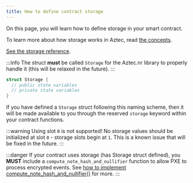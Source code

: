 ```yaml
---
title: How to define contract storage
---
```


On this page, you will learn how to define storage in your smart contract.

To learn more about how storage works in Aztec, read [the concepts](../../../../learn/concepts/storage/storage_slots.md).

[See the storage reference](../../references/storage/main.md).

:::info
The struct **must** be called `Storage` for the Aztec.nr library to properly handle it (this will be relaxed in the future).
:::

```rust
struct Storage {
  // public state variables
  // private state variables
}
```

If you have defined a `Storage` struct following this naming scheme, then it will be made available to you through the reserved `storage` keyword within your contract functions.

:::warning Using slot `0` is not supported!
No storage values should be initialized at slot `0` - storage slots begin at `1`. This is a known issue that will be fixed in the future.
:::

:::danger
If your contract uses storage (has Storage struct defined), you **MUST** include a `compute_note_hash_and_nullifier` function to allow PXE to process encrypted events. See [how to implement compute_note_hash_and_nullifier()](../functions/compute_note_hash_and_nullifier.md) for more.
:::